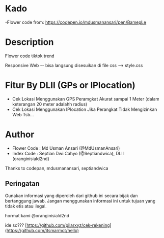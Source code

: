 # Kado
-Flower code from: https://codepen.io/mdusmanansari/pen/BamepLe

# Description
Flower code tiktok trend 

Responsive Web -- bisa langsung disesuikan di file css --> style.css



# Fitur By DLII (GPs or IPlocation)
- Cek Lokasi Menggunakan GPS Peramgkat Akurat sampai 1 Meter (dalam keterangan 20 meter adalahh radius)
- Cek Lokasi Menggunakan IPlocation Jika Perangkat Tidak Mengizinkan Web Tsb...

# Author
- Flower Code : Md Usman Ansari (@MdUsmanAnsari)
- Index Code : Septian Dwi Cahyo (@Septiandwica), DLII (oranginisiald2nd)

Thanks to codepan, mdusmanansari, septiandwica

## Peringatan

Gunakan informasi yang diperoleh dari github ini secara bijak dan bertanggung jawab. Jangan menggunakan informasi ini untuk tujuan yang tidak etis atau ilegal.

hormat kami @oranginisiald2nd 

ide sc??? [https://github.com/pilarxyz/cek-rekening](https://github.com/itsmarmot/hello)

